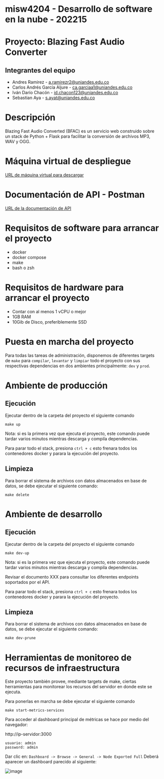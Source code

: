 # misw4204 - Desarrollo de software en la nube - 202215

# Proyecto: Blazing Fast Audio Converter
## Integrantes del equipo
* Andres Ramirez - a.ramirezr2@uniandes.edu.co
* Carlos Andrés García Aljure - ca.garciaa1@uniandes.edu.co
* Iván Darío Chacón - id.chacon123@uniandes.edu.co
* Sebastian Aya - s.ayat@uniandes.edu.co

# Descripción
Blazing Fast Audio Converted (BFAC) es un servicio web construido sobre un stack de Python + Flask para facilitar la conversión de archivos MP3, WAV y OGG.

# Máquina virtual de despliegue

[URL de máquina virtual para descargar](https://drive.google.com/drive/folders/1JtBJps19i3QfBgdMkRTqWbD3MvmTytx9)

# Documentación de API - Postman

[URL de la documentación de API](https://documenter.getpostman.com/view/807412/2s84DrQhAZ#3b9434a5-eb93-440b-8dd1-b913acdb6986)

# Requisitos de software para arrancar el proyecto
- docker
- docker compose
- make
- bash o zsh

# Requisitos de hardware para arrancar el proyecto
- Contar con al menos 1 vCPU o mejor
- 1GB RAM
- 10Gib de Disco, preferiblemente SSD

# Puesta en marcha del proyecto
Para todas las tareas de administración, disponemos de diferentes targets de `make` para `compilar`, `levantar` y `limpiar` todo el proyecto con sus respectivas dependencias en dos ambientes principalmente: `dev` y `prod`.

# Ambiente de producción
## Ejecución
Ejecutar dentro de la carpeta del proyecto el siguiente comando
```
make up
```
Nota: si es la primera vez que ejecuta el proyecto, este comando puede tardar varios minutos mientras descarga y compila dependencias.

Para parar todo el stack, presiona `ctrl + c` esto frenara todos los contenedores docker y parara la ejecución del proyecto.

## Limpieza
Para borrar el sistema de archivos con datos almacenados en base de datos, se debe ejecutar el siguiente comando:
```
make delete
```

# Ambiente de desarrollo
## Ejecución
Ejecutar dentro de la carpeta del proyecto el siguiente comando
```
make dev-up
```
Nota: si es la primera vez que ejecuta el proyecto, este comando puede tardar varios minutos mientras descarga y compila dependencias.

Revisar el documento XXX para consultar los diferentes endpoints soportados por el API.

Para parar todo el stack, presiona `ctrl + c` esto frenara todos los contenedores docker y parara la ejecución del proyecto.

## Limpieza
Para borrar el sistema de archivos con datos almacenados en base de datos, se debe ejecutar el siguiente comando:
```
make dev-prune
```

# Herramientas de monitoreo de recursos de infraestructura
Este proyecto también provee, mediante targets de make, ciertas herramientas para monitorear los recursos del servidor en donde este se ejecuta.

Para ponerlas en marcha se debe ejecutar el siguiente comando
```
make start-metrics-services
```

Para acceder al dashboard principal de métricas se hace por medio del navegador:

http://ip-servidor:3000

```
usuario: admin
password: admin
```

Dar clic en: `Dashboard -> Browse -> General -> Node Exported Full`
Deberá aparecer un dashboard parecido al siguiente:

![image](https://user-images.githubusercontent.com/98656909/197349300-bad352ce-4872-42ee-bd10-7461895a19f8.png)

